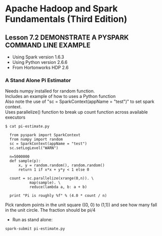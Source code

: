# Apache Hadoop and Spark Fundamentals (Third Edition)

## Lesson 7.2 DEMONSTRATE A PYSPARK COMMAND LINE EXAMPLE

* Using Spark version 1.6.3
* Using Python version 2.6.6
* From Hortonworks HDP 2.6

### A Stand Alone Pi Estimator

Needs numpy installed for random function.  
Includes an example of how to uses a Python function  
Also note the use of "sc = SparkContext(appName = "test")"
to set spark context.  
Uses parallelize() function to break up count function across available executors
```
$ cat pi-estimate.py

  from pyspark import SparkContext
  from numpy import random
  sc = SparkContext(appName = "test")
  sc.setLogLevel("WARN")

  n=5000000
  def sample(p):
      x, y = random.random(), random.random()
      return 1 if x*x + y*y < 1 else 0

  count = sc.parallelize(xrange(0,n)). \
           map(sample). \
           reduce(lambda a, b: a + b)

  print "Pi is roughly %f" % (4.0 * count / n)
```

Pick random points in the unit square ((0, 0) to (1,1)) and see how many 
fall in the unit circle. The fraction should be pi/4

* Run as stand alone:

`spark-submit pi-estimate.py`

